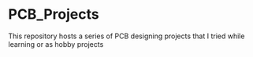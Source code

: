 # PCB_Projects
This repository hosts a series of PCB designing projects that I tried while learning or as hobby projects
